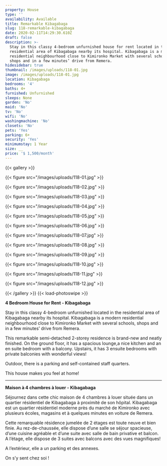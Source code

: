 ```yaml
---
property: House
type: ''
availability: Available
title: Remarkable Kibagabaga
slug: 118-remarkable-kibagabaga
date: 2020-02-11T14:29:30.610Z
draft: false
description: >-
  Stay in this classy 4-bedroom unfurnished house for rent located in the
  residential area of Kibagabaga nearby its hospital. Kibagabaga is a modern
  residential neighbourhood close to Kimironko Market with several schools,
  shops and in a few minutes’ drive from Remera.
hidesidebar: true
thumbnail: /images/uploads/118-01.jpg
image: /images/uploads/118-01.jpg
location: Kibagabaga
bedrooms: '4'
baths: 4+
furnished: Unfurnished
sleeps: None
garden: 'No'
maid: 'No'
tv: 'No'
wifi: 'No'
washingmachine: 'No'
closets: 'No'
pets: 'Yes'
parking: 6+
security: 'Yes'
minimumstay: 1 Year
size: __
price: '$ 1,500/month'
---
```

{{< gallery >}}

{{< figure src="/images/uploads/118-01.jpg" >}}

{{< figure src="/images/uploads/118-02.jpg" >}}

{{< figure src="/images/uploads/118-03.jpg" >}}

{{< figure src="/images/uploads/118-04.jpg" >}}

{{< figure src="/images/uploads/118-05.jpg" >}}

{{< figure src="/images/uploads/118-06.jpg" >}}

{{< figure src="/images/uploads/118-07.jpg" >}}

{{< figure src="/images/uploads/118-08.jpg" >}}

{{< figure src="/images/uploads/118-09.jpg" >}}

{{< figure src="/images/uploads/118-10.jpg" >}}

{{< figure src="/images/uploads/118-11.jpg" >}}

{{< figure src="/images/uploads/118-12.jpg" >}}

{{< /gallery >}} {{< load-photoswipe >}}

**4 Bedroom House for Rent - Kibagabaga**

Stay in this classy 4-bedroom unfurnished located in the residential area of Kibagabaga nearby its hospital. Kibagabaga is a modern residential neighbourhood close to Kimironko Market with several schools, shops and in a few minutes’ drive from Remera.

This remarkable semi-detached 2-storey residence is brand-new and neatly finished. On the ground floor, it has a spacious lounge,a nice kitchen and an en suite bedroom with a balcony. Upstairs, it has 3 ensuite bedrooms with private balconies with wonderful views!

Outdoor, there is a parking and self-contained staff quarters.

This house makes you feel at home!

- - -

**Maison à 4 chambres à louer - Kibagabaga**

Séjournez dans cette chic maison de 4 chambres à louer située dans un quartier résidentiel de Kibagabaga à proximité de son hôpital. Kibagabaga est un quartier résidentiel moderne près du marché de Kimironko avec plusieurs écoles, magasins et à quelques minutes en voiture de Remera.

Cette remarquable résidence jumelée de 2 étages est toute neuve et bien finie. Au rez-de-chaussée, elle dispose d’une salle se séjour spacieuse, d’une cuisine agréable et d’une suite avec salle de bain privative et balcon. A l’étage, elle dispose de 3 suites avec balcons avec des vues magnifiques!

A l’extérieur, elle a un parking et des annexes.

On s’y sent chez soi !
